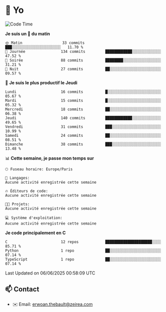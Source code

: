 # 👋 Yo

<!--START_SECTION:waka-->
![Code Time](http://img.shields.io/badge/Code%20Time-59%20hrs%2032%20mins-blue)

**Je suis un 🐤 du matin** 

```text
🌞 Matin                  33 commits          ███░░░░░░░░░░░░░░░░░░░░░░   11.70 % 
🌆 Journée                134 commits         ████████████░░░░░░░░░░░░░   47.52 % 
🌃 Soirée                 88 commits          ████████░░░░░░░░░░░░░░░░░   31.21 % 
🌙 Nuit                   27 commits          ██░░░░░░░░░░░░░░░░░░░░░░░   09.57 % 
```
📅 **Je suis le plus productif le Jeudi** 

```text
Lundi                    16 commits          █░░░░░░░░░░░░░░░░░░░░░░░░   05.67 % 
Mardi                    15 commits          █░░░░░░░░░░░░░░░░░░░░░░░░   05.32 % 
Mercredi                 18 commits          ██░░░░░░░░░░░░░░░░░░░░░░░   06.38 % 
Jeudi                    140 commits         ████████████░░░░░░░░░░░░░   49.65 % 
Vendredi                 31 commits          ███░░░░░░░░░░░░░░░░░░░░░░   10.99 % 
Samedi                   24 commits          ██░░░░░░░░░░░░░░░░░░░░░░░   08.51 % 
Dimanche                 38 commits          ███░░░░░░░░░░░░░░░░░░░░░░   13.48 % 
```


📊 **Cette semaine, je passe mon temps sur** 

```text
🕑︎ Fuseau horaire: Europe/Paris

💬 Langages: 
Aucune activité enregistrée cette semaine

🔥 Éditeurs de code: 
Aucune activité enregistrée cette semaine

🐱‍💻 Projets: 
Aucune activité enregistrée cette semaine

💻 Système d'exploitation: 
Aucune activité enregistrée cette semaine
```

**Je code principalement en C** 

```text
C                        12 repos            █████████████████████░░░░   85.71 % 
Python                   1 repo              ██░░░░░░░░░░░░░░░░░░░░░░░   07.14 % 
TypeScript               1 repo              ██░░░░░░░░░░░░░░░░░░░░░░░   07.14 % 
```




 Last Updated on 06/06/2025 00:58:09 UTC
<!--END_SECTION:waka-->

## 📫 Contact

- ✉️ Email: erwoan.thebault@zeirea.com
